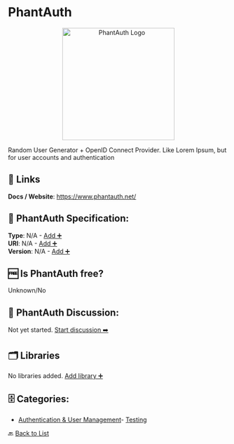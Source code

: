 # PhantAuth
<p align="center">
    <img width="256" src="https://raw.githubusercontent.com/apis-list/apis-list/main/apis/phantauth/logo_256x256.png" alt="PhantAuth Logo"/>
</p>
Random User Generator + OpenID Connect Provider. Like Lorem Ipsum, but for user accounts and authentication

##  🔗 Links
**Docs / Website**: https://www.phantauth.net/

## 🧬 PhantAuth Specification:
**Type**: N/A - [Add ➕](https://github.com/apis-list/apis-list/edit/main/apis/phantauth/phantauth.yaml)  
**URI**: N/A - [Add ➕](https://github.com/apis-list/apis-list/edit/main/apis/phantauth/phantauth.yaml)  
**Version**: N/A - [Add ➕](https://github.com/apis-list/apis-list/edit/main/apis/phantauth/phantauth.yaml)

## 🆓 Is PhantAuth free?
 Unknown/No 

## 💬 PhantAuth Discussion:
Not yet started. [Start discussion ➡️](https://github.com/apis-list/apis-list/discussions/new)

## 🗂️ Libraries

No libraries added. [Add library ➕](https://github.com/apis-list/apis-list/edit/main/apis/phantauth/phantauth.yaml)    


## 🗄️ Categories:
- [Authentication & User Management](https://github.com/apis-list/apis-list#authentication--user-management-)- [Testing](https://github.com/apis-list/apis-list#testing-)

🔙  [Back to List](https://github.com/apis-list/apis-list)

